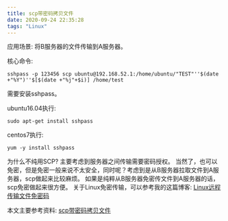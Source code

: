 ```yaml
---
title: scp带密码拷贝文件
date: 2020-09-24 22:35:28
tags: "Linux"
---
```


应用场景:
将B服务器的文件传输到A服务器。
<!--more-->
核心命令:
```
sshpass -p 123456 scp ubuntu@192.168.52.1:/home/ubuntu/"TEST"''$(date +"%Y")''$[$(date +"%j"+$i)] /home/test

```
需要安装sshpass。

ubuntu16.04执行:
```
sudo apt-get install sshpass

```

centos7执行:
```
yum -y install sshpass

```

为什么不纯用SCP?
主要考虑到服务器之间传输需要密码授权。
当然了，也可以免密，但是免密一般来说不太安全，同时呢？考虑到是从B服务器拉取文件到A服务器，scp做起来比较麻烦。
如果是纯粹从B服务器免密传文件到A服务器的话，scp免密做起来很方便。
关于Linux免密传输，可以参考我的这篇博客:
[Linux远程传输文件免密码](https://www.cnblogs.com/youcong/p/10809056.html)


本文主要参考资料:
[scp带密码拷贝文件](https://blog.csdn.net/d1240673769/article/details/99947375)
